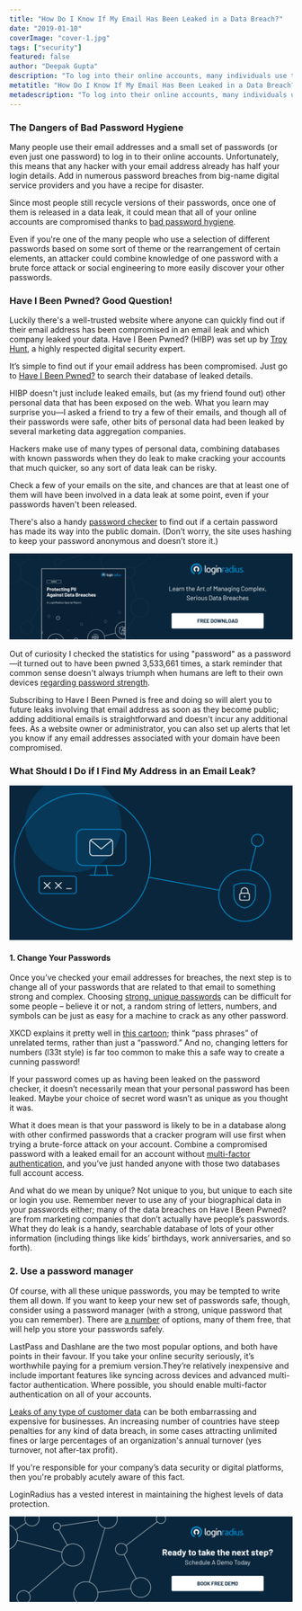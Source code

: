 ```yaml
---
title: "How Do I Know If My Email Has Been Leaked in a Data Breach?"
date: "2019-01-10"
coverImage: "cover-1.jpg"
tags: ["security"]
featured: false 
author: "Deepak Gupta" 
description: "To log into their online accounts, many individuals use their email addresses and a short collection of passwords (or even only one password). Sadly, this means that every hacker already has half your login information with your email address. Add in multiple login violations from big-name digital service providers and you have a catastrophe recipe."
metatitle: "How Do I Know If My Email Has Been Leaked in a Data Breach? | LoginRadius"
metadescription: "To log into their online accounts, many individuals use their email addresses and a short collection of passwords. Sadly, this means that every hacker already has half your login information with your email address."
---
```


### The Dangers of Bad Password Hygiene

Many people use their email addresses and a small set of passwords (or even just one password) to log in to their online accounts. Unfortunately, this means that any hacker with your email address already has half your login details. Add in numerous password breaches from big-name digital service providers and you have a recipe for disaster.

Since most people still recycle versions of their passwords, once one of them is released in a data leak, it could mean that all of your online accounts are compromised thanks to [bad password hygiene](https://www.loginradius.com/blog/2018/12/infographic-the-death-of-passwords/).

Even if you're one of the many people who use a selection of different passwords based on some sort of theme or the rearrangement of certain elements, an attacker could combine knowledge of one password with a brute force attack or social engineering to more easily discover your other passwords.

### Have I Been Pwned? Good Question!

Luckily there's a well-trusted website where anyone can quickly find out if their email address has been compromised in an email leak and which company leaked your data. Have I Been Pwned? (HIBP) was set up by [Troy Hunt](https://twitter.com/troyhunt), a highly respected digital security expert.

It’s simple to find out if your email address has been compromised. Just go to [Have I Been Pwned?](https://haveibeenpwned.com/) to search their database of leaked details.

HIBP doesn't just include leaked emails, but (as my friend found out) other personal data that has been exposed on the web. What you learn may surprise you—I asked a friend to try a few of their emails, and though all of their passwords were safe, other bits of personal data had been leaked by several marketing data aggregation companies.

Hackers make use of many types of personal data, combining databases with known passwords when they do leak to make cracking your accounts that much quicker, so any sort of data leak can be risky.

Check a few of your emails on the site, and chances are that at least one of them will have been involved in a data leak at some point, even if your passwords haven't been released.

There's also a handy [password checker](https://haveibeenpwned.com/Passwords) to find out if a certain password has made its way into the public domain. (Don’t worry, the site uses hashing to keep your password anonymous and doesn’t store it.)

[![Protecting-PII-Data-Breaches-industry-report](RP-Data-Breach-Report.png)](https://www.loginradius.com/resource/pii-data-breach-report/)

Out of curiosity I checked the statistics for using "password" as a password—it turned out to have been pwned 3,533,661 times, a stark reminder that common sense doesn't always triumph when humans are left to their own devices [regarding password strength](https://www.loginradius.com/blog/2019/12/worst-passwords-list-2019/).

Subscribing to Have I Been Pwned is free and doing so will alert you to future leaks involving that email address as soon as they become public; adding additional emails is straightforward and doesn't incur any additional fees. As a website owner or administrator, you can also set up alerts that let you know if any email addresses associated with your domain have been compromised.

### What Should I Do if I Find My Address in an Email Leak?

![](image-2.jpg)

#### 1\. Change Your Passwords

Once you’ve checked your email addresses for breaches, the next step is to change all of your passwords that are related to that email to something strong and complex. Choosing [strong, unique passwords](https://www.loginradius.com/blog/2019/10/passwordless-authentication-the-future-of-identity-and-security/) can be difficult for some people – believe it or not, a random string of letters, numbers, and symbols can be just as easy for a machine to crack as any other password.

XKCD explains it pretty well in [this cartoon](https://xkcd.com/936/); think “pass phrases” of unrelated terms, rather than just a “password.” And no, changing letters for numbers (l33t style) is far too common to make this a safe way to create a cunning password!

If your password comes up as having been leaked on the password checker, it doesn’t necessarily mean that your personal password has been leaked. Maybe your choice of secret word wasn’t as unique as you thought it was.

What it does mean is that your password is likely to be in a database along with other confirmed passwords that a cracker program will use first when trying a brute-force attack on your account. Combine a compromised password with a leaked email for an account without [multi-factor authentication](https://www.loginradius.com/blog/2019/06/what-is-multi-factor-authentication/), and you’ve just handed anyone with those two databases full account access.

And what do we mean by unique? Not unique to you, but unique to each site or login you use. Remember never to use any of your biographical data in your passwords either; many of the data breaches on Have I Been Pwned? are from marketing companies that don’t actually have people’s passwords. What they do leak is a handy, searchable database of lots of your other information (including things like kids’ birthdays, work anniversaries, and so forth).

### 2\. Use a password manager

Of course, with all these unique passwords, you may be tempted to write them all down. If you want to keep your new set of passwords safe, though, consider using a password manager (with a strong, unique password that you can remember). There are [a number](https://www.techradar.com/uk/news/software/applications/the-best-password-manager-1325845) of options, many of them free, that will help you store your passwords safely.

LastPass and Dashlane are the two most popular options, and both have points in their favour. If you take your online security seriously, it’s worthwhile paying for a premium version.They’re relatively inexpensive and include important features like syncing across devices and advanced multi-factor authentication. Where possible, you should enable multi-factor authentication on all of your accounts.

[Leaks of any type of customer data](https://www.loginradius.com/blog/2019/10/cybersecurity-attacks-business/) can be both embarrassing and expensive for businesses. An increasing number of countries have steep penalties for any kind of data breach, in some cases attracting unlimited fines or large percentages of an organization's annual turnover (yes turnover, not after-tax profit).

If you're responsible for your company’s data security or digital platforms, then you're probably acutely aware of this fact.

LoginRadius has a vested interest in maintaining the highest levels of data protection. 

[![book-a-demo-loginradius](BD-Plexicon1-1024x310-1.png)](https://www.loginradius.com/book-a-demo/)
